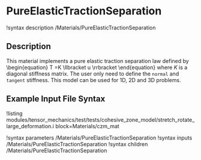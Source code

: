 # PureElasticTractionSeparation

!syntax description /Materials/PureElasticTractionSeparation

## Description

This material implements a pure elastic traction separation law defined by
\begin{equation}
T =K \llbracket u \rrbracket
\end{equation}
where $K$ is a diagonal stiffness matrix. The user only need to define the `normal` and `tangent` stiffness.
This model can be used for 1D, 2D and 3D problems.

## Example Input File Syntax

!listing modules/tensor_mechanics/test/tests/cohesive_zone_model/stretch_rotate_large_deformation.i block=Materials/czm_mat

!syntax parameters /Materials/PureElasticTractionSeparation
!syntax inputs /Materials/PureElasticTractionSeparation
!syntax children /Materials/PureElasticTractionSeparation
